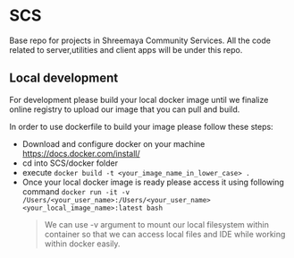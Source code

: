 # SCS
Base repo for projects in Shreemaya Community Services.
All the code related to server,utilities and client apps will be under this repo.

## Local development

For development please build your local docker image until we finalize online registry to
upload our image that you can pull and build.

In order to use dockerfile to build your image please follow these steps:

- Download and configure docker on your machine https://docs.docker.com/install/
- cd into SCS/docker folder
- execute `docker build -t <your_image_name_in_lower_case> . `
- Once your local docker image is ready please access it using following command
     `docker run -it -v /Users/<your_user_name>:/Users/<your_user_name> <your_local_image_name>:latest bash`
  > We can use -v argument to mount our local filesystem within container so that we can access local files 
  and IDE while working within docker easily.    
